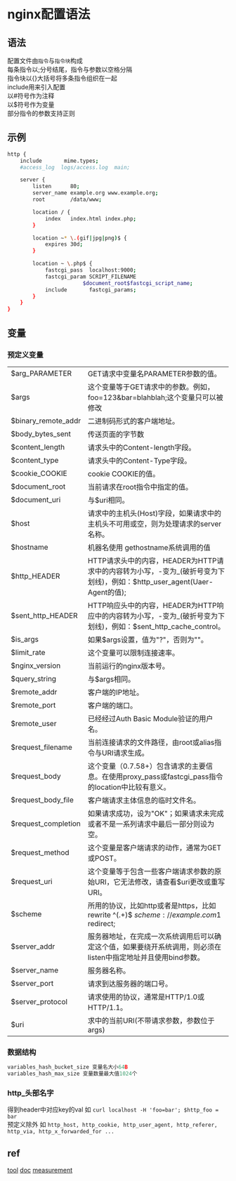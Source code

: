 # nginx配置语法

## 语法

配置文件由`指令`与`指令块`构成  
每条指令以;分号结尾，指令与参数以空格分隔  
指令块以{}大括号将多条指令组织在一起  
include用来引入配置  
以#符号作为注释  
以$符号作为变量  
部分指令的参数支持正则  

## 示例

```bash
http {
    include       mime.types;
    #access_log  logs/access.log  main;

    server {
        listen      80;
        server_name example.org www.example.org;
        root        /data/www;

        location / {
            index   index.html index.php;
        }

        location ~* \.(gif|jpg|png)$ {
            expires 30d;
        }

        location ~ \.php$ {
            fastcgi_pass  localhost:9000;
            fastcgi_param SCRIPT_FILENAME
                        $document_root$fastcgi_script_name;
            include       fastcgi_params;
        }
    }
}
```

## 变量

### 预定义变量

|                     |                                                                                                                         |
| ------------------- | ----------------------------------------------------------------------------------------------------------------------- |
| $arg_PARAMETER      | GET请求中变量名PARAMETER参数的值。                                                                                      |
| $args               | 这个变量等于GET请求中的参数。例如，foo=123&bar=blahblah;这个变量只可以被修改                                            |
| $binary_remote_addr | 二进制码形式的客户端地址。                                                                                              |
| $body_bytes_sent    | 传送页面的字节数                                                                                                        |
| $content_length     | 请求头中的Content-length字段。                                                                                          |
| $content_type       | 请求头中的Content-Type字段。                                                                                            |
| $cookie_COOKIE      | cookie COOKIE的值。                                                                                                     |
| $document_root      | 当前请求在root指令中指定的值。                                                                                          |
| $document_uri       | 与$uri相同。                                                                                                            |
| $host               | 请求中的主机头(Host)字段，如果请求中的主机头不可用或空，则为处理请求的server名称。                                      |
| $hostname           | 机器名使用 gethostname系统调用的值                                                                                      |
| $http_HEADER        | HTTP请求头中的内容，HEADER为HTTP请求中的内容转为小写，-变为_(破折号变为下划线)，例如：$http_user_agent(Uaer-Agent的值); |
| $sent_http_HEADER   | HTTP响应头中的内容，HEADER为HTTP响应中的内容转为小写，-变为_(破折号变为下划线)，例如：$sent_http_cache_control。        |
| $is_args            | 如果$args设置，值为"?"，否则为""。                                                                                      |
| $limit_rate         | 这个变量可以限制连接速率。                                                                                              |
| $nginx_version      | 当前运行的nginx版本号。                                                                                                 |
| $query_string       | 与$args相同。                                                                                                           |
| $remote_addr        | 客户端的IP地址。                                                                                                        |
| $remote_port        | 客户端的端口。                                                                                                          |
| $remote_user        | 已经经过Auth Basic Module验证的用户名。                                                                                 |
| $request_filename   | 当前连接请求的文件路径，由root或alias指令与URI请求生成。                                                                |
| $request_body       | 这个变量（0.7.58+）包含请求的主要信息。在使用proxy_pass或fastcgi_pass指令的location中比较有意义。                       |
| $request_body_file  | 客户端请求主体信息的临时文件名。                                                                                        |
| $request_completion | 如果请求成功，设为"OK"；如果请求未完成或者不是一系列请求中最后一部分则设为空。                                          |
| $request_method     | 这个变量是客户端请求的动作，通常为GET或POST。                                                                           |
| $request_uri        | 这个变量等于包含一些客户端请求参数的原始URI，它无法修改，请查看$uri更改或重写URI。                                      |
| $scheme             | 所用的协议，比如http或者是https，比如rewrite ^(.+)$ $scheme://example.com$1 redirect;                                   |
| $server_addr        | 服务器地址，在完成一次系统调用后可以确定这个值，如果要绕开系统调用，则必须在listen中指定地址并且使用bind参数。          |
| $server_name        | 服务器名称。                                                                                                            |
| $server_port        | 请求到达服务器的端口号。                                                                                                |
| $server_protocol    | 请求使用的协议，通常是HTTP/1.0或HTTP/1.1。                                                                              |
| $uri                | 求中的当前URI(不带请求参数，参数位于args)                                                                               |

### 数据结构

```c
variables_hash_bucket_size 变量名大小64B
variables_hash_max_size 变量数量最大值1024个
```

### http_头部名字

得到header中对应key的val 如 `curl localhost -H 'foo=bar'; $http_foo = bar`  
预定义除外 如 `http_host, http_cookie, http_user_agent, http_referer, http_via, http_x_forwarded_for ...`  

## ref

[tool](https://www.digitalocean.com/community/tools/nginx)
[doc](http://nginx.org/en/docs/beginners_guide.html#conf_structure)
[measurement](http://nginx.org/en/docs/syntax.html)
